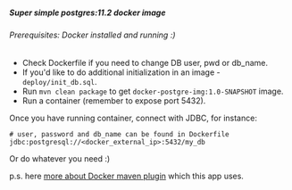 ##### Super simple postgres:11.2 docker image

###### Prerequisites: Docker installed and running :)

* Check Dockerfile if you need to change DB user, pwd or db_name.
* If you'd like to do additional initialization in an image - `deploy/init_db.sql`.
* Run `mvn clean package` to get `docker-postgre-img:1.0-SNAPSHOT` image.
* Run a container (remember to expose port 5432).

Once you have running container, connect with JDBC, for instance:
```
# user, password and db_name can be found in Dockerfile
jdbc:postgresql://<docker_external_ip>:5432/my_db
```
Or do whatever you need :)

p.s. here [more about Docker maven plugin](https://github.com/spotify/dockerfile-maven) 
which this app uses. 

 
